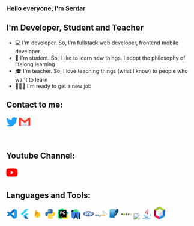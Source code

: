 ### Hello everyone, I'm Serdar

## I'm Developer, Student and Teacher
- 💻 I'm developer. So, I'm fullstack web developer, frontend mobile developer
- 📖 I'm student. So, I like to learn new things. I adopt the philosophy of lifelong learning
- 🎓 I'm teacher. So, I love teaching things (what I know) to people who want to learn
- 🏋🏻‍♂️ I'm ready to get a new job

## Contact to me:
[<img src="twitter.svg" width="30">](https://www.twitter.com/serdarplt_)
[<img src="gmail(1).svg" width="30">](mailto:serdar.plt21@gmail.com)

<br />

## Youtube Channel:
[<img src="youtube.svg" width="30">](https://www.youtube.com/channel/UCcGkVD4b22EOGSDdnnJ2QkA?view_as=subscriber)


## Languages and Tools:
[<img src="vscode.svg" width="30">](https://code.visualstudio.com/)
[<img src="flutter.svg" width="30">](https://flutter.dev/)
[<img src="firebase.png" width="30">](https://firebase.google.com/)
[<img src="python.svg" width="30">](https://www.python.org/)
[<img src="pycharm.png" width="30">](https://www.jetbrains.com/pycharm/)
[<img src="android-studio.png" width="30">](https://developer.android.com/studio)
[<img src="php.svg" width="30">](https://www.php.net/)
[<img src="mysql.svg" width="30">](https://www.mysql.com/)
[<img src="sqlite.svg" width="30">](https://www.sqlite.org/index.html)
[<img src="nodejs.svg" width="30">](https://nodejs.org/en/)
[<img src="https://laravel.com/img/logomark.min.svg" width="30">](https://laravel.com/)
[<img src="java.svg" width="30">](https://www.java.com/en/)
[<img src="netbeans.png" width="30">](https://netbeans.org/)